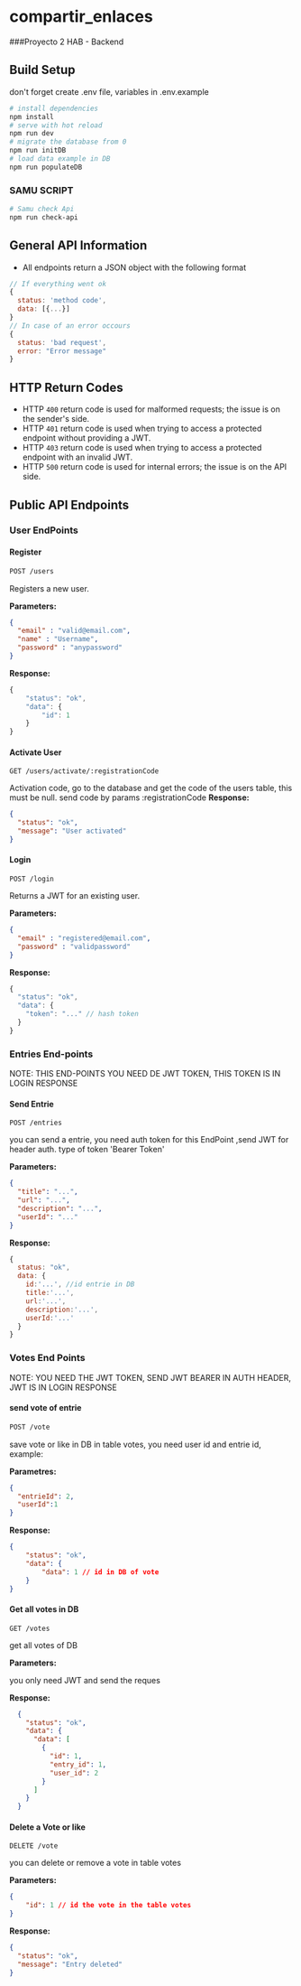 # compartir_enlaces
###Proyecto 2 HAB - Backend


## Build Setup

don't forget create .env file, variables in .env.example

``` bash
# install dependencies
npm install
# serve with hot reload
npm run dev
# migrate the database from 0
npm run initDB
# load data example in DB
npm run populateDB

```
### SAMU SCRIPT

``` bash
# Samu check Api
npm run check-api
```

## General API Information
* All endpoints return a JSON object with the following format

```javascript
// If everything went ok
{
  status: 'method code',
  data: [{...}]
}
// In case of an error occours
{
  status: 'bad request',
  error: "Error message"
}
```

## HTTP Return Codes
* HTTP `400` return code is used for malformed requests; the issue is on the sender's side.
* HTTP `401` return code is used when trying to access a protected endpoint without providing a JWT.
* HTTP `403` return code is used when trying to access a protected endpoint with an invalid JWT.
* HTTP `500` return code is used for internal errors; the issue is on the API side.

## Public API Endpoints

### User EndPoints

#### Register

``` bash
POST /users
```

Registers a new user.

**Parameters:**

```json
{
  "email" : "valid@email.com",
  "name" : "Username",
  "password" : "anypassword"
}
```

**Response:**

```javascript
{
    "status": "ok",
    "data": {
        "id": 1
    }
}
```
#### Activate User
```
GET /users/activate/:registrationCode
```
Activation code, go to the database and get the code of the users table, this must be null. send code by params :registrationCode
**Response:**
```json
{
  "status": "ok",
  "message": "User activated"
}
```

#### Login

```
POST /login
```

Returns a JWT for an existing user.

**Parameters:**

```json
{
  "email" : "registered@email.com",
  "password" : "validpassword"
}
```

**Response:**

```javascript
{
  "status": "ok",
  "data": {
    "token": "..." // hash token
  }
}
```

### Entries End-points

NOTE: THIS END-POINTS YOU NEED DE JWT TOKEN, THIS TOKEN IS IN LOGIN RESPONSE

#### Send Entrie

```
POST /entries
```

you can send a entrie, you need auth token for this EndPoint ,send JWT for header auth. type of token 'Bearer Token'

**Parameters:**

```json
{
  "title": "...",
  "url": "...",
  "description": "...",
  "userId": "..."
}
```
**Response:**

```javascript
{
  status: "ok",
  data: { 
    id:'...', //id entrie in DB
    title:'...',
    url:'...',
    description:'...', 
    userId:'...'
  }
}
```
### Votes End Points

NOTE: YOU NEED THE JWT TOKEN, SEND JWT BEARER IN AUTH HEADER, JWT IS IN LOGIN RESPONSE

#### send vote of entrie

```bash
POST /vote
```
save vote or like in DB in table votes, you need user id and entrie id, example:

**Parametres:**

```json
{
  "entrieId": 2,
  "userId":1
}
```

**Response:**

```json
{
    "status": "ok",
    "data": {
        "data": 1 // id in DB of vote
    }
}
```
#### Get all votes in DB

``` 
GET /votes
```

get all votes of DB

**Parameters:**

you only need JWT and send the reques

**Response:**
```json
  {
    "status": "ok",
    "data": {
      "data": [
        {
          "id": 1,
          "entry_id": 1,
          "user_id": 2
        }
      ]
    }
  }
```

#### Delete a Vote or like

```
DELETE /vote
```

you can delete or remove a vote in table votes

**Parameters:**

```json
{
    "id": 1 // id the vote in the table votes
}
```

**Response:**
```json
{
  "status": "ok",
  "message": "Entry deleted"
}
```






